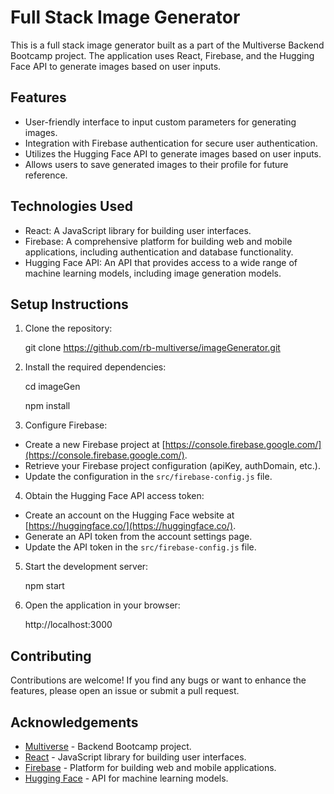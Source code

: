 # Full Stack Image Generator

This is a full stack image generator built as a part of the Multiverse Backend Bootcamp project. The application uses React, Firebase, and the Hugging Face API to generate images based on user inputs.

## Features

- User-friendly interface to input custom parameters for generating images.
- Integration with Firebase authentication for secure user authentication.
- Utilizes the Hugging Face API to generate images based on user inputs.
- Allows users to save generated images to their profile for future reference.

## Technologies Used

- React: A JavaScript library for building user interfaces.
- Firebase: A comprehensive platform for building web and mobile applications, including authentication and database functionality.
- Hugging Face API: An API that provides access to a wide range of machine learning models, including image generation models.

## Setup Instructions

1. Clone the repository:

    git clone <https://github.com/rb-multiverse/imageGenerator.git>

2. Install the required dependencies:

    cd imageGen
    
    npm install

4. Configure Firebase:

- Create a new Firebase project at [https://console.firebase.google.com/](https://console.firebase.google.com/).
- Retrieve your Firebase project configuration (apiKey, authDomain, etc.).
- Update the configuration in the `src/firebase-config.js` file.

4. Obtain the Hugging Face API access token:

- Create an account on the Hugging Face website at [https://huggingface.co/](https://huggingface.co/).
- Generate an API token from the account settings page.
- Update the API token in the `src/firebase-config.js` file.

5. Start the development server:

    npm start

6. Open the application in your browser:

    http://localhost:3000

## Contributing

Contributions are welcome! If you find any bugs or want to enhance the features, please open an issue or submit a pull request.

## Acknowledgements

- [Multiverse](https://www.multiverse.io/) - Backend Bootcamp project.
- [React](https://reactjs.org/) - JavaScript library for building user interfaces.
- [Firebase](https://firebase.google.com/) - Platform for building web and mobile applications.
- [Hugging Face](https://huggingface.co/) - API for machine learning models.

